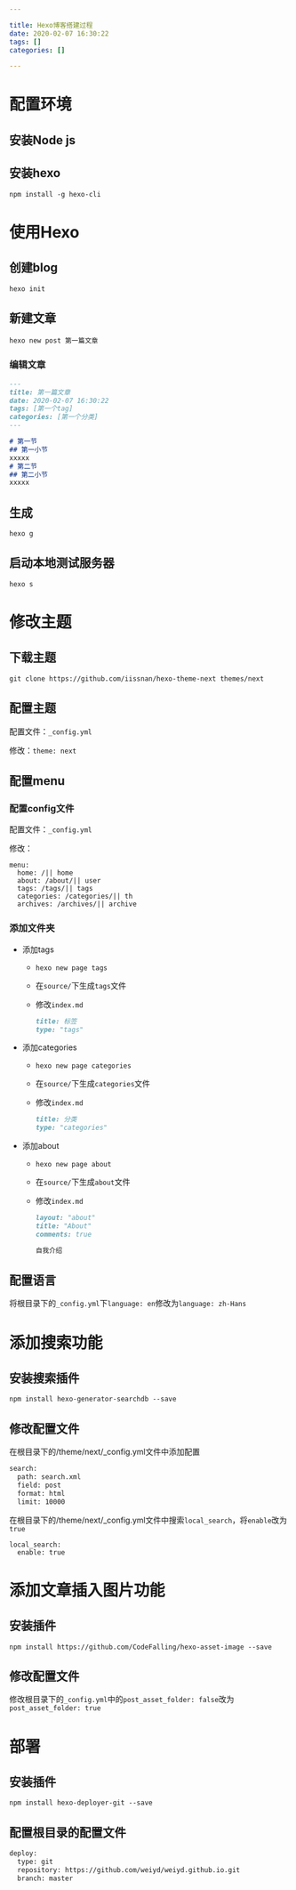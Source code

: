 ```yaml
---

title: Hexo博客搭建过程
date: 2020-02-07 16:30:22
tags: []
categories: []

---
```


# 配置环境

## 安装Node js

## 安装hexo

``npm install -g hexo-cli``

# 使用Hexo

## 创建blog

``hexo init``

## 新建文章

``hexo new post 第一篇文章``

### 编辑文章

```markdown
---
title: 第一篇文章
date: 2020-02-07 16:30:22
tags: [第一个tag]
categories: [第一个分类]
---

# 第一节
## 第一小节
xxxxx
# 第二节
## 第二小节
xxxxx
```



## 生成

``hexo g``

## 启动本地测试服务器

``hexo s``

# 修改主题

## 下载主题

``git clone https://github.com/iissnan/hexo-theme-next themes/next``

## 配置主题

配置文件：``_config.yml``

修改：``theme: next``

## 配置menu

### 配置config文件

配置文件：``_config.yml``

修改：

```
menu:
  home: /|| home
  about: /about/|| user
  tags: /tags/|| tags
  categories: /categories/|| th
  archives: /archives/|| archive
```

### 添加文件夹

- 添加tags

  - ``hexo new page tags``

  - 在``source/``下生成``tags``文件

  - 修改``index.md``

    ```markdown
    title: 标签
    type: "tags"
    ```

    

- 添加categories

  - ``hexo new page categories``

  - 在``source/``下生成``categories``文件

  - 修改``index.md``

    ```markdown
    title: 分类
    type: "categories"
    ```

- 添加about

  - ``hexo new page about``

  - 在``source/``下生成``about``文件

  - 修改``index.md``

    ```markdown
    layout: "about"
    title: "About"
    comments: true
    
    自我介绍
    ```

## 配置语言

将根目录下的``_config.yml``下``language: en``修改为``language: zh-Hans ``

# 添加搜索功能

## 安装搜索插件

``npm install hexo-generator-searchdb --save``

## 修改配置文件

在根目录下的/theme/next/_config.yml文件中添加配置

```bash
search:
  path: search.xml
  field: post
  format: html
  limit: 10000
```

在根目录下的/theme/next/_config.yml文件中搜索`local_search`，将`enable`改为`true`

```
local_search:
  enable: true
```

# 添加文章插入图片功能

## 安装插件

``npm install https://github.com/CodeFalling/hexo-asset-image --save``

## 修改配置文件

修改根目录下的``_config.yml``中的``post_asset_folder: false``改为``post_asset_folder: true``

# 部署

## 安装插件

``npm install hexo-deployer-git --save``

## 配置根目录的配置文件

```bash
deploy:
  type: git
  repository: https://github.com/weiyd/weiyd.github.io.git
  branch: master
```

